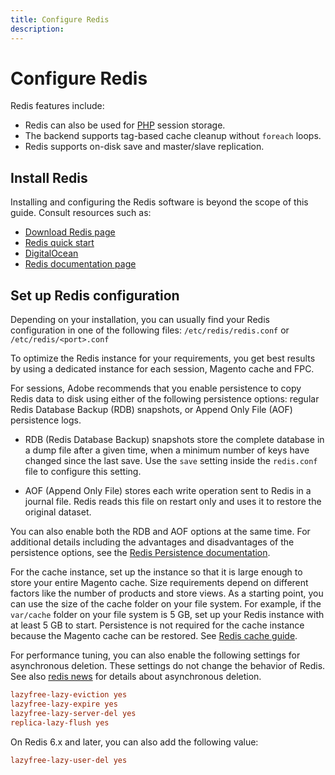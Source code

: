 ```yaml
---
title: Configure Redis
description:
---
```

# Configure Redis

Redis features include:

- Redis can also be used for [PHP](https://glossary.magento.com/php) session storage.
- The backend supports tag-based cache cleanup without `foreach` loops.
- Redis supports on-disk save and master/slave replication.

## Install Redis

Installing and configuring the Redis software is beyond the scope of this guide. Consult resources such as:

- [Download Redis page](https://redis.io/download)
- [Redis quick start](https://redis.io/docs/getting-started/)
- [DigitalOcean](https://www.digitalocean.com/community/tutorials/how-to-install-and-use-redis)
- [Redis documentation page](https://redis.io/docs)

## Set up Redis configuration

Depending on your installation, you can usually find your Redis configuration in one of the following files: `/etc/redis/redis.conf` or `/etc/redis/<port>.conf`

To optimize the Redis instance for your requirements, you get best results by using a dedicated instance for each session, Magento cache and FPC.

For sessions, Adobe recommends that you enable persistence to copy Redis data to disk using either of the following persistence options: regular Redis Database Backup (RDB) snapshots, or Append Only File (AOF) persistence logs.

- RDB (Redis Database Backup) snapshots store the complete database in a dump file after a given time, when a minimum number of keys have changed since the last save. Use the `save` setting inside the `redis.conf` file to configure this setting.

- AOF (Append Only File) stores each write operation sent to Redis in a journal file. Redis reads this file on restart only and uses it to restore the original dataset.

You can also enable both the RDB and AOF options at the same time. For additional details including the advantages and disadvantages of the persistence options, see the [Redis Persistence documentation](https://redis.io/topics/persistence).

For the cache instance, set up the instance so that it is large enough to store your entire Magento cache.
Size requirements depend on different factors like the number of products and store views. As a starting point, you can use the size of the cache folder on your file system. For example, if the `var/cache` folder on your file system is  5 GB, set up your Redis instance with at least 5 GB to start. Persistence is not required for the cache instance because the Magento cache can be restored. See [Redis cache guide](https://redis.io/docs/manual/eviction/).

For performance tuning, you can also enable the following settings for asynchronous deletion. These settings do not change the behavior of Redis. See also [redis news](http://antirez.com/news/93) for details about asynchronous deletion.

```ini
lazyfree-lazy-eviction yes
lazyfree-lazy-expire yes
lazyfree-lazy-server-del yes
replica-lazy-flush yes
```

On Redis 6.x and later, you can also add the following value:

```ini
lazyfree-lazy-user-del yes
```
